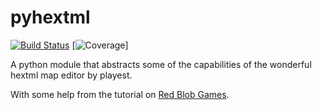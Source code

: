 # pyhextml

[![Build Status](https://travis-ci.com/bleehu/pyhextml.svg?branch=master)](https://travis-ci.com/bleehu/pyhextml)
[![Coverage](https://coveralls.io/bleehu/pyhextml)]


A python module that abstracts some of the capabilities of the wonderful hextml 
map editor by playest.


With some help from the tutorial on [Red Blob Games](https://www.redblobgames.com/grids/hexagons/).